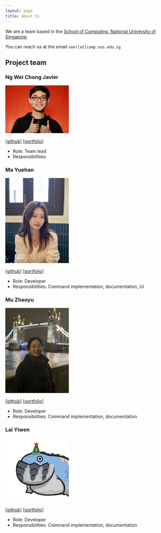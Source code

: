```yaml
---
layout: page
title: About Us
---
```


We are a team based in the [School of Computing, National University of Singapore](http://www.comp.nus.edu.sg).

You can reach us at the email `seer[at]comp.nus.edu.sg`

## Project team

### Ng Wei Chong Javier

<img src="images/javierng2knus.png" width="200px">

[[github](https://github.com/javierng2knus)]
[[portfolio](team/javier.md)]

* Role: Team lead
* Responsibilities: <Will be reassigned on a later date>

### Ma Yuehan

<img src="images/mayuehan.png" width="200px">

[[github](https://github.com/MaYuehan)]
[[portfolio](team/mayuehan.md)]

* Role: Developer
* Responsibilities: Command implementation, documentation, Ui

### Mu Zhaoyu

<img src="images/ella-e.png" width="200px">

[[github](http://github.com/Ella-e)] 
[[portfolio](team/ella-e.md)]

* Role: Developer
* Responsibilities: Command implementation, documentation

### Lai Yiwen

<img src="images/seahogs.png" width="200px">

[[github](https://github.com/SeaHogs)]
[[portfolio](team/seahogs.md)]

* Role: Developer
* Responsibilities: Command implementation, documentation
